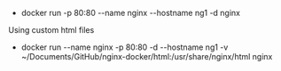 - docker run -p 80:80 --name nginx --hostname ng1 -d nginx

Using custom html files

- docker run --name nginx -p 80:80 -d --hostname ng1 -v ~/Documents/GitHub/nginx-docker/html:/usr/share/nginx/html nginx
